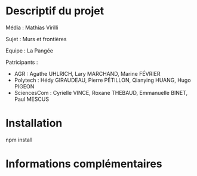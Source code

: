 # Descriptif du projet

Média : Mathias Virilli

Sujet : Murs et frontières

Equipe : La Pangée

Patricipants :

- AGR : Agathe UHLRICH, Lary MARCHAND, Marine FÉVRIER
- Polytech : Hédy GIRAUDEAU, Pierre PÉTILLON, Qianying HUANG, Hugo 
PIGEON
- SciencesCom : Cyrielle VINCE, Roxane THEBAUD, Emmanuelle BINET, Paul 
MESCUS

# Installation

npm install

# Informations complémentaires
